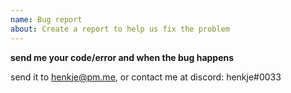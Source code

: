 ```yaml
---
name: Bug report
about: Create a report to help us fix the problem
---
```


**send me your code/error and when the bug happens**

send it to henkje@pm.me, or contact me at discord: henkje#0033
